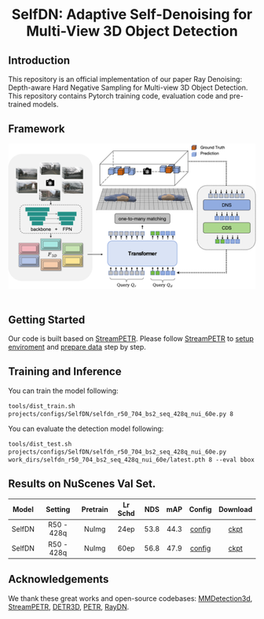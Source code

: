 <div align="center">
<h1>SelfDN: Adaptive Self-Denoising for Multi-View 3D Object Detection</h1>
</div>

## Introduction

This repository is an official implementation of our paper Ray Denoising: Depth-aware Hard Negative Sampling for Multi-view 3D Object Detection. This repository contains Pytorch training code, evaluation code and pre-trained models.

## Framework
<div align="center">
  <img src="figs/framework.png" width="800"/>
</div><br/>

## Getting Started

Our code is built based on [StreamPETR](https://github.com/exiawsh/StreamPETR). Please follow [StreamPETR](https://github.com/exiawsh/StreamPETR) to [setup enviroment](https://github.com/exiawsh/StreamPETR/blob/main/docs/setup.md) and [prepare data](https://github.com/exiawsh/StreamPETR/blob/main/docs/data_preparation.md) step by step.

## Training and Inference
You can train the model following:

```angular2html
tools/dist_train.sh projects/configs/SelfDN/selfdn_r50_704_bs2_seq_428q_nui_60e.py 8
```

You can evaluate the detection model following:
```angular2html
tools/dist_test.sh projects/configs/SelfDN/selfdn_r50_704_bs2_seq_428q_nui_60e.py work_dirs/selfdn_r50_704_bs2_seq_428q_nui_60e/latest.pth 8 --eval bbox
```


## Results on NuScenes Val Set.
| Model | Setting |Pretrain| Lr Schd | NDS| mAP| Config | Download |
| :---: | :---: | :---: | :---: | :---:|:---:| :---: | :---: |
| SelfDN | R50 - 428q | NuImg | 24ep | 53.8 | 44.3 | [config](projects/configs/SelfDN/selfdn_r50_704_bs2_seq_428q_nui_24e.py) | [ckpt](https://pan.baidu.com/s/1dcR3txbqbvZicmKzUFxcRw?pwd=sxkb) |
| SelfDN | R50 - 428q | NuImg | 60ep | 56.8 | 47.9 | [config](projects/configs/SelfDN/selfdn_r50_704_bs2_seq_428q_nui_60e.py) | [ckpt](https://pan.baidu.com/s/1Jg7Ya0HtAxa9BipWtkyqBQ?pwd=q2v1) |


## Acknowledgements

We thank these great works and open-source codebases:
[MMDetection3d](https://github.com/open-mmlab/mmdetection3d), [StreamPETR](https://github.com/exiawsh/StreamPETR), [DETR3D](https://github.com/WangYueFt/detr3d), [PETR](https://github.com/megvii-research/PETR), [RayDN](https://github.com/LiewFeng/RayDN).



